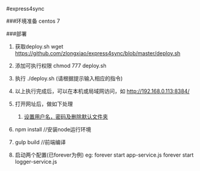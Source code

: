 #express4sync

###环境准备
centos 7

###部署
1. 获取deploy.sh
wget https://github.com/zlongxiao/express4sync/blob/master/deploy.sh

2. 添加可执行权限 
chmod 777 deploy.sh

3. 执行
./deploy.sh
(请根据提示输入相应的指令)

4. 以上执行完成后，可以在本机或局域网访问，如
http://192.168.0.113:8384/

5. 打开网址后，做如下处理
    1. [设置用户名，密码及删除默认文件夹](http://pmr.forke.cn:16666/api/alien/download/97e74dd8-f1f2-4f3a-5c14-3063161c840a/s1.png)



2. npm install  //安装node运行环境

3. gulp build   //前端编译

4. 启动两个配置(已forever为例)
    eg: forever start app-service.js
        forever start logger-service.js
